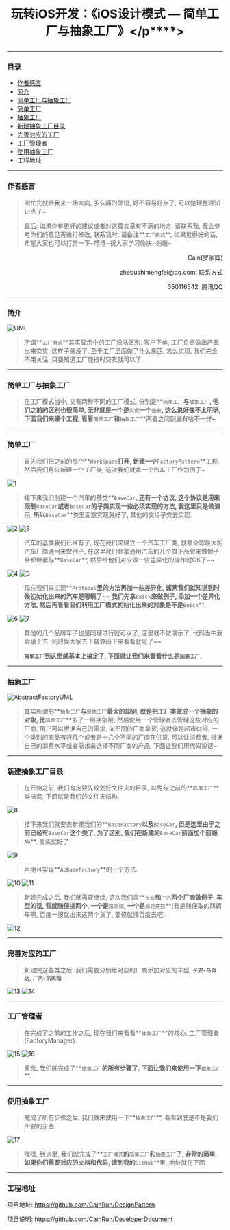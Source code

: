 # <p align="center">玩转iOS开发：《iOS设计模式 — 简单工厂与抽象工厂》</p****>

---
### 目录
- [作者感言](#作者感言)
- [简介](#简介)
- [简单工厂与抽象工厂](#简单工厂与抽象工厂)
- [简单工厂](#简单工厂)
- [抽象工厂](#抽象工厂)
- [新建抽象工厂目录](#新建抽象工厂目录)
- [完善对应的工厂](#完善对应的工厂)
- [工厂管理者](#工厂管理者)
- [使用抽象工厂](#使用抽象工厂)
- [工程地址](#工程地址)

---
### 作者感言

> 刚忙完就给我来一场大病, 多么痛的领悟, 好不容易好点了, 可以整理整理知识点了~
> 
> 最后:
> 如果你有更好的建议或者对这篇文章有不满的地方, 请联系我, 我会参考你们的意见再进行修改, 联系我时, 请备注**`工厂模式`**, 如果觉得好的话, 希望大家也可以打赏一下~嘻嘻~祝大家学习愉快~谢谢~

<p align="right">Cain(罗家辉)</p>
<p align="right">zhebushimengfei@qq.com: 联系方式</p>
<p align="right">350116542: 腾讯QQ</p>

---
### 简介

![UML](./FactoryPatternUML.jpg)

> 所谓**`工厂模式`**其实显示中的工厂没啥区别, 客户下单, 工厂负责做出产品出来交货, 这样子就没了, 至于工厂里面做了什么东西, 怎么实现, 我们完全不用关注, 只要知道工厂能按时交货就可以了.

---
### 简单工厂与抽象工厂
> 在工厂模式当中, 又有两种不同的工厂模式, 分别是**`简单工厂`**与**`抽象工厂`**, 他们之前的区别也很简单, 无非就是一个是**`实例`**一个**`抽象`**, 这么说好像不太明确, 下面我们来建个工程, 看看**`简单工厂`**和**`抽象工厂`**两者之间到底有啥不一样~

---
### 简单工厂

> 首先我们把之前的那个**`WorkSpace`**打开, 新建一个**`FactoryPattern`**工程, 然后我们再来新建一个工厂类, 这次我们就拿一个汽车工厂作为例子~

![1](./1.png)

> 接下来我们创建一个汽车的基类**`BaseCar`**, 还有一个协议, 这个协议是用来限制**`BaseCar`**或者**`BaseCar`**的子类实现一些必须实现的方法, 我这里只是做演示, 所以**`BaseCar`**类里面空实现就好了, 其他的交给子类去实现.

![2](./2.png)
![3](./3.png)

> 汽车的基类我们已经有了, 现在我们来建立一个汽车工厂类, 就拿全球最大的汽车厂商通用来做例子, 在这里我们会拿通用汽车的几个旗下品牌来做例子, 且都继承与**`BaseCar`**, 然后给他们对应做一些差异化的操作就OK了~~

![4](./4.png)
![5](./5.png)

> 现在我们来实现**`Protocol`**里的方法再加一些差异化, 酱紫我们就知道到时候初始化出来的汽车是哪辆了~~
> 我们先拿**`Buick`**来做例子, 添加一个差异化方法, 然后再看看我们利用工厂模式初始化出来的对象是不是**`Buick`**.

![6](./6.png)
![7](./7.png)

> 其他的几个品牌车子也是同理进行就可以了, 这里就不做演示了, 代码当中我会填上去, 到时候大家去下载源码下来看看就哦了~~
> 
> **`简单工厂`**到这里就基本上搞定了, 下面就让我们来看看什么是**`抽象工厂`**.

---
### 抽象工厂

![AbstractFactoryUML](./AbstractFactoryUML.jpg)

> 其实所谓的**`抽象工厂`**与**`简单工厂`**最大的却别, 就是把工厂类做成一个抽象的对象, 比**`简单工厂`**多了一层抽象层, 然后使用一个管理者去管理这些对应的厂商, 用户可以根据自己的需求, 向不同的厂商拿货, 这就像是超市似得, 一个类别的商品有好几个或者是十几个不同的厂商在供货, 可以让消费者, 根据自己的消费水平或者需求来选择不同厂商的产品, 下面让我们用代码说话~

---
### 新建抽象工厂目录

> 在开始之前, 我们肯定要先规划好文件夹的目录, 以免与之前的**`简单工厂`**类搞混, 下面就是我们的文件夹结构.

![8](./8.png)

> 接下来我们就要去新建我们的**`BaseFactory`**以及**`BaseCar`**, 但是这里由于之前已经有**`BaseCar`**这个类了, 为了区别, 我们在新建的**`BaseCar`**前面加个前缀**`Ab`**, 酱紫就好了

![9](./9.png)

> 声明且实现**`AbBaseFactory`**的一个方法.

![10](./10.png)
![11](./11.png)


> 新建完成之后, 我们就需要继续, 这次我们拿**`长安`**和**`广汽`**两个厂商做例子, 车型的话, 我就随便挑两个, 一个是**`凯美瑞`**, 一个是**`昂克赛拉`**(我是随便取的两辆车啊, 百度一搜就出来这两个货了, 要怪就怪百度去吧).

![12](./12.png)

---
### 完善对应的工厂

> 新建完这些类之后, 我们需要分别给对应的厂商添加对应的车型, **`长安-马自达`**, **`广汽-凯美瑞`**

![13](./13.png)
![14](./14.png)

---
### 工厂管理者

> 在完成了之前的工作之后, 现在我们来看看**`抽象工厂`**的核心, 工厂管理者(FactoryManager).

![15](./15.png)
![16](./16.png)

> 酱紫, 我们就完成了**`抽象工厂`**的所有步骤了, 下面让我们来使用一下**`抽象工厂`**.

---
### 使用抽象工厂

> 完成了所有步骤之后, 我们就来使用一下**`抽象工厂`**, 看看到底是不是我们所要的东西.

![17](./17.png)

> 嘿嘿, 到这里, 我们就完成了**`工厂模式`**的**`简单工厂`**和**`抽象工厂`**了, 非常的简单, 如果你们需要对应的文档和代码, 请到我的**`GitHub`**里, 地址就在下面

---
### 工程地址

项目地址: https://github.com/CainRun/DesignPattern

项目说明: https://github.com/CainRun/DeveloperDocument

